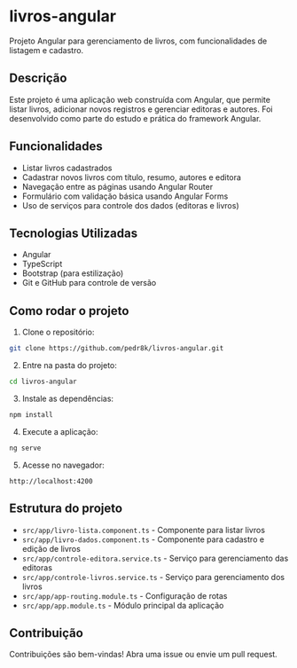 
# livros-angular

Projeto Angular para gerenciamento de livros, com funcionalidades de listagem e cadastro.

## Descrição

Este projeto é uma aplicação web construída com Angular, que permite listar livros, adicionar novos registros e gerenciar editoras e autores. Foi desenvolvido como parte do estudo e prática do framework Angular.

## Funcionalidades

- Listar livros cadastrados
- Cadastrar novos livros com título, resumo, autores e editora
- Navegação entre as páginas usando Angular Router
- Formulário com validação básica usando Angular Forms
- Uso de serviços para controle dos dados (editoras e livros)

## Tecnologias Utilizadas

- Angular
- TypeScript
- Bootstrap (para estilização)
- Git e GitHub para controle de versão

## Como rodar o projeto

1. Clone o repositório:

```bash
git clone https://github.com/pedr8k/livros-angular.git
```

2. Entre na pasta do projeto:

```bash
cd livros-angular
```

3. Instale as dependências:

```bash
npm install
```

4. Execute a aplicação:

```bash
ng serve
```

5. Acesse no navegador:

```
http://localhost:4200
```

## Estrutura do projeto

- `src/app/livro-lista.component.ts` - Componente para listar livros
- `src/app/livro-dados.component.ts` - Componente para cadastro e edição de livros
- `src/app/controle-editora.service.ts` - Serviço para gerenciamento das editoras
- `src/app/controle-livros.service.ts` - Serviço para gerenciamento dos livros
- `src/app/app-routing.module.ts` - Configuração de rotas
- `src/app/app.module.ts` - Módulo principal da aplicação

## Contribuição

Contribuições são bem-vindas! Abra uma issue ou envie um pull request.
